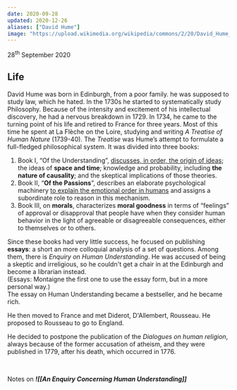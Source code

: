 ```yaml
---
date: 2020-09-28
updated: 2020-12-26
aliases: ["David Hume"]
image: "https://upload.wikimedia.org/wikipedia/commons/2/20/David_Hume_2.jpg"
---
```

<p class="date">28<sup>th</sup> September 2020</p>

## Life

David Hume was born in Edinburgh, from a poor family. he was supposed to study law, which he hated. In the 1730s he started to systematically study Philosophy. Because of the intensity and excitement of his intellectual discovery, he had a nervous breakdown in 1729.  In 1734, he came to the turning point of his life and retired to France for three years. Most of this time he spent at La Flèche on the Loire, studying and writing <cite>A Treatise of Human Nature</cite> (1739-40). The *Treatise* was Hume’s attempt to formulate a full-fledged philosophical system. It was divided into three books:
1. Book I, “Of the Understanding”, <u>discusses, in order, the origin of ideas</u>; the ideas of **space and time**; knowledge and probability, including **the nature of causality**; and the skeptical implications of those theories.
2. Book II, “**Of the Passions**”, describes an elaborate psychological machinery <u>to explain the emotional order in humans</u> and assigns a subordinate role to reason in this mechanism.
3. Book III, on **morals**, characterizes **moral goodness** in terms of “feelings” of approval or disapproval that people have when they consider human behavior in the light of agreeable or disagreeable consequences, either to themselves or to others.

Since these books had very little success, he focused on publishing **essays**: a short an more colloquial analysis of a set of questions. Among them, there is <cite>Enquiry on Human Understanding</cite>. He was accused of being a skeptic and irreligious, so he couldn't get a chair in at the Edinburgh and become a librarian instead.\
(Essays: Montaigne the first one to use the essay form, but in a more personal way.)\
The essay on Human Understanding became a bestseller, and he became rich.

He then moved to France and met Diderot, D'Allembert, Rousseau. He proposed to Rousseau to go to England.

He decided to postpone the publication of the <cite>Dialogues on human religion</cite>, always because of the former accusation of atheism, and they were published in 1779, after his death, which occurred in 1776.

<br>

Notes on ***![[An Enquiry Concerning Human Understanding]]***